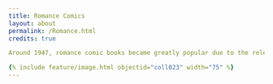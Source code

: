 ```yaml
---
title: Romance Comics
layout: about
permalink: /Romance.html
credits: true

Around 1947, romance comic books became greatly popular due to the release of “Young Romance” (Simon and Kirby) following World War II. The series “Young Romance” involves multiple short stories with different plots, each depicting a short story of love. The targeted audience was adults, and was one of the earliest comics specifically for female readers. Some of the plots include “sappy” love stories or a moral lesson learned at the end. Nonetheless, all of the stories finish with a happy ending, an ending of joy and love. In these romances, differences of class, moral values, education, religion, and more were shown and examined. Below, an image of the “Young Romance” cover is attached.

{% include feature/image.html objectid="coll023" width="75" %}
---
```

